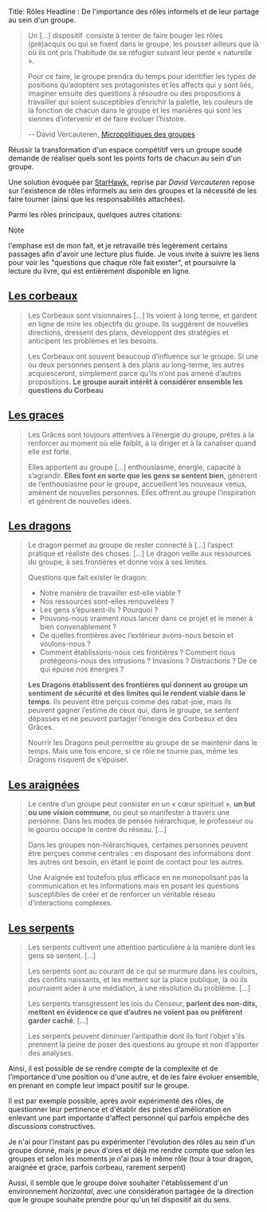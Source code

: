 Title: Rôles
Headline  : De l'importance des rôles informels et de leur partage au sein d'un groupe.

> Un \[…\] dispositif consiste à tenter de faire bouger les rôles
> (pré)acquis ou qui se fixent dans le groupe, les pousser ailleurs que
> là où ils ont pris l’habitude de se réfugier suivant leur pente «
> naturelle ».
> 
> Pour ce faire, le groupe prendra du temps pour identifier les types de
> positions qu’adoptent ses protagonistes et les affects qui y sont
> liés, imaginer ensuite des questions à résoudre ou des propositions à
> travailler qui soient susceptibles d’enrichir la palette, les couleurs
> de la fonction de chacun dans le groupe et les manières qui sont les
> siennes d’intervenir et de faire évoluer l’histoire.
> 
> \-- David Vercauteren, [Micropolitiques des
> groupes](http://micropolitiques.collectifs.net/Role)

Réussir la transformation d'un espace compétitif vers un groupe soudé
demande de réaliser quels sont les points forts de chacun au sein d'un
groupe.

Une solution évoquée par [StarHawk](http://www.starhawk.org/about/),
reprise par *David Vercauteren* repose sur l'existence de rôles
informels au sein des groupes et la nécessité de les faire tourner
(ainsi que les responsabilités attachées).

Parmi les rôles principaux, quelques autres citations:

<div class="note">

<div class="admonition-title">

Note

</div>

l'emphase est de mon fait, et je retravaillé très legèrement certains
passages afin d'avoir une lecture plus fluide. Je vous invite à suivre
les liens pour voir les "questions que chaque rôle fait exister", et
poursuivre la lecture du livre, qui est entièrement disponible en
ligne.

</div>

## [Les corbeaux](http://micropolitiques.collectifs.net/Role?artpage=2-5#outil_sommaire_0)

> Les Corbeaux sont visionnaires \[…\] Ils voient à long terme, et
> gardent en ligne de mire les objectifs du groupe. Ils suggèrent de
> nouvelles directions, dressent des plans, développent des stratégies
> et anticipent les problèmes et les besoins.
> 
> Les Corbeaux ont souvent beaucoup d’influence sur le groupe. Si une ou
> deux personnes pensent à des plans au long-terme, les autres
> acquiesceront, simplement parce qu’ils n’ont pas amené d’autres
> propositions. **Le groupe aurait intérêt à considérer ensemble les
> questions du
Corbeau**

## [Les graces](http://micropolitiques.collectifs.net/Role?artpage=2-5#outil_sommaire_1)

> Les Grâces sont toujours attentives à l’énergie du groupe, prêtes à la
> renforcer au moment où elle faiblit, à la diriger et à la canaliser
> quand elle est forte.
> 
> Elles apportent au groupe \[…\] enthousiasme, énergie, capacité à
> s’agrandir. **Elles font en sorte que les gens se sentent bien**,
> génèrent de l’enthousiasme pour le groupe, accueillent les nouveaux
> venus, amènent de nouvelles personnes. Elles offrent au groupe
> l’inspiration et génèrent de nouvelles
idées.

## [Les dragons](http://micropolitiques.collectifs.net/Role?artpage=2-5#outil_sommaire_2)

> Le dragon permet au groupe de rester connecté à \[…\] l’aspect
> pratique et réaliste des choses. \[…\] Le dragon veille aux ressources
> du groupe, à ses frontières et donne voix à ses limites.
> 
> Questions que fait exister le dragon:
> 
>   - Notre manière de travailler est-elle viable ?
>   - Nos ressources sont-elles renouvelées ?
>   - Les gens s’épuisent-ils ? Pourquoi ?
>   - Pouvons-nous vraiment nous lancer dans ce projet et le mener à
>     bien convenablement ?
>   - De quelles frontières avec l’extérieur avons-nous besoin et
>     voulons-nous ?
>   - Comment établissons-nous ces frontières ? Comment nous
>     protégeons-nous des intrusions ? Invasions ? Distractions ? De ce
>     qui épuise nos énergies ?
> 
> **Les Dragons établissent des frontières qui donnent au groupe un
> sentiment de sécurité et des limites qui le rendent viable dans le
> temps**. Ils peuvent être perçus comme des rabat-joie, mais ils
> peuvent gagner l’estime de ceux qui, dans le groupe, se sentent
> dépassés et ne peuvent partager l’énergie des Corbeaux et des
> Grâces.
> 
> Nourrir les Dragons peut permettre au groupe de se maintenir dans le
> temps. Mais une fois encore, si ce rôle ne tourne pas, même les
> Dragons risquent de
s’épuiser.

## [Les araignées](http://micropolitiques.collectifs.net/Role?artpage=2-5#outil_sommaire_3)

> Le centre d’un groupe peut consister en un « cœur spirituel », **un
> but ou une vision commune**, ou peut se manifester à travers une
> personne. Dans les modes de pensée hiérarchique, le professeur ou le
> gourou occupe le centre du réseau. \[…\]
> 
> Dans les groupes non-hiérarchiques, certaines personnes peuvent être
> perçues comme centrales : en disposant des informations dont les
> autres ont besoin, en étant le point de contact pour les autres.
> 
> Une Araignée est toutefois plus efficace en ne monopolisant pas la
> communication et les informations mais en posant les questions
> susceptibles de créer et de renforcer un véritable réseau
> d’interactions
complexes.

## [Les serpents](http://micropolitiques.collectifs.net/Role?artpage=2-5#outil_sommaire_4)

> Les serpents cultivent une attention particulière à la manière dont
> les gens se sentent. \[…\]
> 
> Les serpents sont au courant de ce qui se murmure dans les couloirs,
> des conflits naissants, et les mettent sur la place publique, là où
> ils pourraient aider à une médiation, à une résolution du problème.
> \[…\]
> 
> Les serpents transgressent les lois du Censeur, **parlent des
> non-dits, mettent en évidence ce que d’autres ne voient pas ou
> préfèrent garder caché**. \[…\]
> 
> Les serpents peuvent diminuer l’antipathie dont ils font l’objet s’ils
> prennent la peine de poser des questions au groupe et non d’apporter
> des analyses.

Ainsi, il est possible de se rendre compte de la complexité et de
l'importance d'une position ou d'une autre, et de les faire évoluer
ensemble, en prenant en compte leur impact positif sur le groupe.

Il est par exemple possible, après avoir expérimenté des rôles, de
questionner leur pertinence et d'établir des pistes d'amélioration en
enlevant une part importante d'affect personnel qui parfois empêche des
discussions constructives.

Je n'ai pour l'instant pas pu expérimenter l'évolution des rôles au sein
d'un groupe donné, mais je peux d'ores et déjà me rendre compte que
selon les groupes et selon les moments je n'ai pas le même rôle (tour à
tour dragon, araignée et grace, parfois corbeau, rarement serpent)

Aussi, il semble que le groupe doive souhaiter l'établissement d'un
environnement *horizontal*, avec une considération partagée de la
direction que le groupe souhaite prendre pour qu'un tel dispositif ait
du sens.
